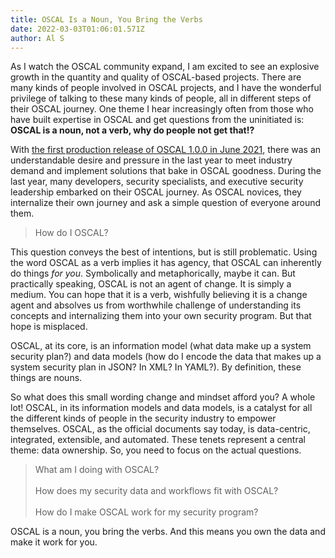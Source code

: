 ```yaml
---
title: OSCAL Is a Noun, You Bring the Verbs
date: 2022-03-03T01:06:01.571Z
author: Al S
---
```

As I watch the OSCAL community expand, I am excited to see an explosive growth in the quantity and quality of OSCAL-based projects. There are many kinds of people involved in OSCAL projects, and I have the wonderful privilege of talking to these many kinds of people, all in different steps of their OSCAL journey. One theme I hear increasingly often from those who have built expertise in OSCAL and get questions from the uninitiated is: **OSCAL is a noun, not a verb, why do people not get that!?**

With [the first production release of OSCAL 1.0.0 in June 2021](https://github.com/usnistgov/OSCAL/releases/tag/v1.0.0), there was an understandable desire and pressure in the last year to meet industry demand and implement solutions that bake in OSCAL goodness. During the last year, many developers, security specialists, and executive security leadership embarked on their OSCAL journey. As OSCAL novices, they internalize their own journey and ask a simple question of everyone around them.

> How do I OSCAL?

This question conveys the best of intentions, but is still problematic. Using the word OSCAL as a verb implies it has agency, that OSCAL can inherently do things *for you*. Symbolically and metaphorically, maybe it can. But practically speaking, OSCAL is not an agent of change. It is simply a medium. You can hope that it is a verb, wishfully believing it is a change agent and absolves us from worthwhile challenge of understanding its concepts and internalizing them into your own security program. But that hope is misplaced.

OSCAL, at its core, is an information model (what data make up a system security plan?) and data models (how do I encode the data that makes up a system security plan in JSON? In XML? In YAML?). By definition, these things are nouns.

So what does this small wording change and mindset afford you? A whole lot! OSCAL, in its information models and data models, is a catalyst for all the different kinds of people in the security industry to empower themselves. OSCAL, as the official documents say today, is data-centric, integrated, extensible, and automated. These tenets represent a central theme: data ownership. So, you need to focus on the actual questions.

> What am I doing with OSCAL?\
> \
> How does my security data and workflows fit with OSCAL?\
> \
> How do I make OSCAL work for my security program?

OSCAL is a noun, you bring the verbs. And this means you own the data and make it work for you.